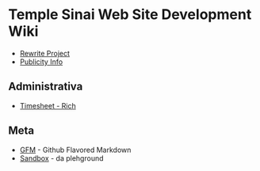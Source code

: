 # Temple Sinai Web Site Development Wiki




- [Rewrite Project](rewrite.md)
- [Publicity Info](publicity.md)



## Administrativa

- [Timesheet - Rich](timesheet-rt.csv)


## Meta

- [GFM](https://github.github.com/gfm/) - Github Flavored Markdown
- [Sandbox](sandbox.md) - da plehground


